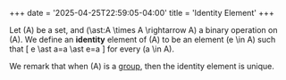 +++
date = '2025-04-25T22:59:05-04:00'
title = 'Identity Element'
+++

Let \(A\) be a set, and \(\ast:A \times A \rightarrow A\) a binary
operation on \(A\). We define an **identity** element of \(A\) to be
an element \(e \in A\) such that
\[
e \ast a=a \ast e=a
\]
for every \(a \in A\).

We remark that when \(A\) is a [group](/zettelkasten/definitions/algebra/group_theory/group),
then the identity element is unique.
